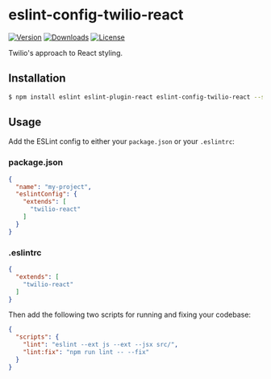 # eslint-config-twilio-react

[![Version](https://img.shields.io/npm/v/eslint-config-twilio-react.svg?style=square)](https://www.npmjs.com/package/eslint-config-twilio-react)
[![Downloads](https://img.shields.io/npm/dt/eslint-config-twilio-react.svg?style=square)](https://www.npmjs.com/package/eslint-config-twilio-react)
[![License](https://img.shields.io/npm/l/eslint-config-twilio.svg?style=square)](../../LICENSE)

Twilio's approach to React styling.

## Installation

```bash
$ npm install eslint eslint-plugin-react eslint-config-twilio-react --save-dev
```

## Usage

Add the ESLint config to either your `package.json` or your `.eslintrc`:

### package.json

```json
{
  "name": "my-project",
  "eslintConfig": {
    "extends": [
      "twilio-react"
    ]
  }
}
```

### .eslintrc

```json
{
  "extends": [
    "twilio-react"
  ]
}
```

Then add the following two scripts for running and fixing your codebase:

```json
{
  "scripts": {
    "lint": "eslint --ext js --ext --jsx src/",
    "lint:fix": "npm run lint -- --fix"
  }
}
```
